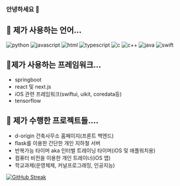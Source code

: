 ### 안녕하세요 👋

## 🌱 제가 사용하는 언어...
![python](https://img.shields.io/badge/Python-3776AB?style=for-the-badge&logo=python&logoColor=white)
![javascript](https://img.shields.io/badge/JavaScript-F7DF1E?style=for-the-badge&logo=JavaScript&logoColor=white)
![html](https://img.shields.io/badge/HTML-239120?style=for-the-badge&logo=html5&logoColor=white)
![typescript](https://img.shields.io/badge/TypeScript-007ACC?style=for-the-badge&logo=typescript&logoColor=white)
![c](https://img.shields.io/badge/C-00599C?style=for-the-badge&logo=c&logoColor=white)
![c++](https://img.shields.io/badge/C%2B%2B-00599C?style=for-the-badge&logo=c%2B%2B&logoColor=white)
![java](https://img.shields.io/badge/Java-ED8B00?style=for-the-badge&logo=openjdk&logoColor=white)
![swift](https://img.shields.io/badge/Swift-FA7343?style=for-the-badge&logo=swift&logoColor=white)

## 👯제가 사용하는 프레임워크...

- springboot
- react 및 next.js
- iOS 관련 프레임워크(swiftui, uikit, coredata등)
- tensorflow

## 🔭 제가 수행한 프로젝트들....
- d-origin 건축사무소 홈페이지(프론트 백엔드)
- flask를 이용한 간단한 개인 지하철 서버
- 반복가능 타이머 aka 인터벌 트레이닝 타이머(iOS 및 애플워치용)
- 컴퓨터 비전을 이용한 개인 트레이너(iOS 앱)
- 학교과제(운영체제, 커널프로그래밍, 인공지능)


[![GitHub Streak](https://streak-stats.demolab.com?user=wnsdud1302)](https://git.io/streak-stats)
<!--
**wnsdud1302/wnsdud1302** is a ✨ _special_ ✨ repository because its `README.md` (this file) appears on your GitHub profile.

Here are some ideas to get you started:

##🔭 
- 🌱 I’m currently learning ...
- 👯 I’m looking to collaborate on ...
- 🤔 I’m looking for help with ...
- 💬 Ask me about ...
- 📫 How to reach me: ...
- 😄 Pronouns: ...
- ⚡ Fun fact: ...
-->
